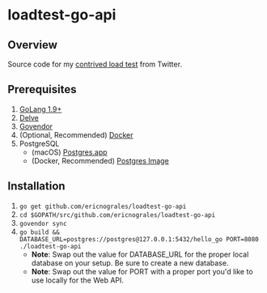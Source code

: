 # loadtest-go-api

## Overview

Source code for my [contrived load test](https://twitter.com/grales/status/904681614885756928) from Twitter.

## Prerequisites

1. [GoLang 1.9+](https://golang.org/dl/)
1. [Delve](https://github.com/derekparker/delve)
1. [Govendor](https://github.com/kardianos/govendor)
1. (Optional, Recommended) [Docker](https://www.docker.com/)
1. PostgreSQL
    * (macOS) [Postgres.app](https://postgresapp.com/)
    * (Docker, Recommended) [Postgres Image](https://hub.docker.com/_/postgres/)

## Installation

1. `go get github.com/ericnograles/loadtest-go-api`
1. `cd $GOPATH/src/github.com/ericnograles/loadtest-go-api`
1.  `govendor sync`
1. `go build && DATABASE_URL=postgres://postgres@127.0.0.1:5432/hello_go PORT=8080 ./loadtest-go-api`
    * **Note**: Swap out the value for DATABASE_URL for the proper local database on your setup. Be sure to create a new database.
    * **Note**: Swap out the value for PORT with a proper port you'd like to use locally for the Web API.
